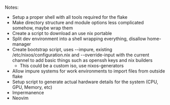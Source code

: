 Notes:
* Setup a proper shell with all tools required for the flake
* Make directory structure and module options less complicated somehow, maybe wrap them
* Create a script to download an use nix portable
* Split dev environment into a shell wrapping everything, disallow home-manager
* Create bootstrap script, uses --impure, existing /etc/nixos/configuration.nix and --override-input with the current channel to add basic things such as openssh keys and nix builders
    * This could be a custom iso, use nixos-generators
* Allow impure systems for work environments to import files from outside flake
* Setup script to generate actual hardware details for the system (CPU, GPU, Memory, etc)
* Impermanence
* Neovim